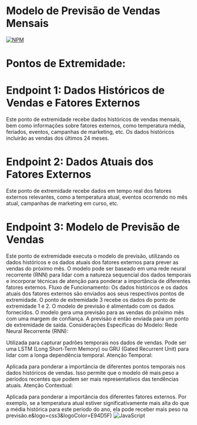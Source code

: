 # Modelo de Previsão de Vendas Mensais
[![NPM]([https://img.shields.io/npm/l/react)](https://github.com/ProfRenatoSimoes/dio-lab-open-source/edit/main/docs/README.md)

# Pontos de Extremidade:
# Endpoint 1: Dados Históricos de Vendas e Fatores Externos

Este ponto de extremidade recebe dados históricos de vendas mensais, bem como informações sobre fatores externos, como temperatura média, feriados, eventos, campanhas de marketing, etc.
Os dados históricos incluirão as vendas dos últimos 24 meses.

# Endpoint 2: Dados Atuais dos Fatores Externos

Este ponto de extremidade recebe dados em tempo real dos fatores externos relevantes, como a temperatura atual, eventos ocorrendo no mês atual, campanhas de marketing em curso, etc.
# Endpoint 3: Modelo de Previsão de Vendas

Este ponto de extremidade executa o modelo de previsão, utilizando os dados históricos e os dados atuais dos fatores externos para prever as vendas do próximo mês.
O modelo pode ser baseado em uma rede neural recorrente (RNN) para lidar com a natureza sequencial dos dados temporais e incorporar técnicas de atenção para ponderar a importância de diferentes fatores externos.
Fluxo de Funcionamento:
Os dados históricos e os dados atuais dos fatores externos são enviados aos seus respectivos pontos de extremidade.
O ponto de extremidade 3 recebe os dados do ponto de extremidade 1 e 2.
O modelo de previsão é alimentado com os dados fornecidos.
O modelo gera uma previsão para as vendas do próximo mês com uma margem de confiança.
A previsão é então enviada para um ponto de extremidade de saída.
Considerações Específicas do Modelo:
Rede Neural Recorrente (RNN):

Utilizada para capturar padrões temporais nos dados de vendas.
Pode ser uma LSTM (Long Short-Term Memory) ou GRU (Gated Recurrent Unit) para lidar com a longa dependência temporal.
Atenção Temporal:

Aplicada para ponderar a importância de diferentes pontos temporais nos dados históricos de vendas.
Isso permite que o modelo dê mais peso a períodos recentes que podem ser mais representativos das tendências atuais.
Atenção Contextual:

Aplicada para ponderar a importância dos diferentes fatores externos.
Por exemplo, se a temperatura atual estiver significativamente mais alta do que a média histórica para este período do ano, ela pode receber mais peso na previsão.e&logo=css3&logoColor=E94D5F)
![JavaScript](https://img.shields.io/badge/JavaScript-000?style=for-the-badge&logo=javascript&logoColor=30A3DC)
